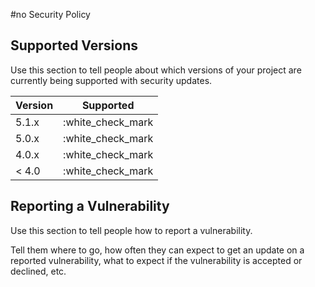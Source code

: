 #no Security Policy

## Supported Versions

Use this section to tell people about which versions of your project are
currently being supported with security updates.

| Version | Supported          |
| ------- | ------------------ |
| 5.1.x   | :white_check_mark  |
| 5.0.x   | :white_check_mark  |
| 4.0.x   | :white_check_mark  |
| < 4.0   | :white_check_mark  |         

## Reporting a Vulnerability

Use this section to tell people how to report a vulnerability.

Tell them where to go, how often they can expect to get an update on a
reported vulnerability, what to expect if the vulnerability is accepted or
declined, etc.
